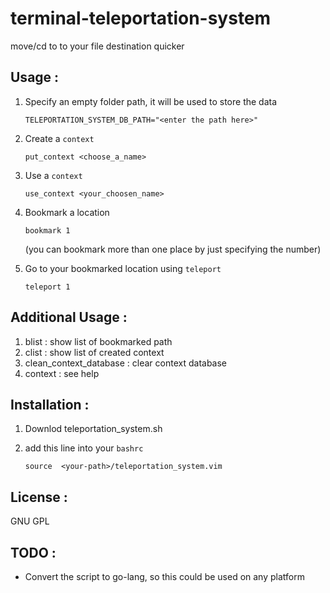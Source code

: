 # terminal-teleportation-system

move/cd to to your file destination quicker

## Usage : 
1. Specify an empty folder path, it will be used to store the data

    `TELEPORTATION_SYSTEM_DB_PATH="<enter the path here>"`

2. Create a `context`

    `put_context <choose_a_name>`

3. Use a `context`

    `use_context <your_choosen_name>`

4. Bookmark a location

    `bookmark 1`

    (you can bookmark more than one place by just specifying the number)

5. Go to your bookmarked location using `teleport`

    `teleport 1`

## Additional Usage :

1. blist : show list of bookmarked path
2. clist : show list of created context
3. clean_context_database : clear context database
4. context : see help

## Installation :

1. Downlod teleportation_system.sh
2. add this line into your `bashrc` 

    `source  <your-path>/teleportation_system.vim`

## License : 
GNU GPL


## TODO : 
- Convert the script to go-lang, so this could be used on any platform

